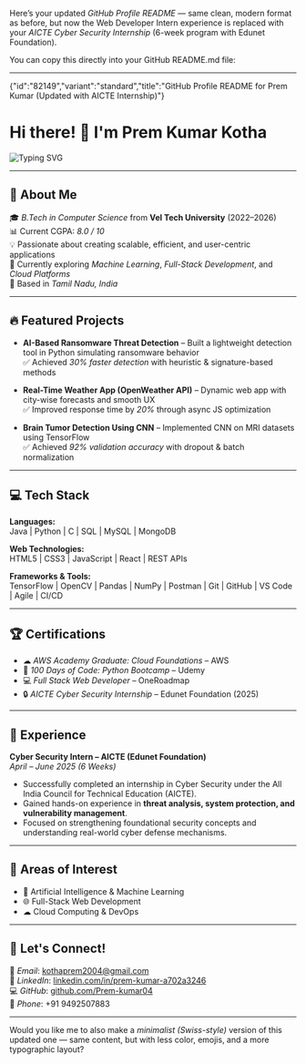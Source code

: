Here’s your updated *GitHub Profile README* — same clean, modern format as before, but now the Web Developer Intern experience is replaced with your *AICTE Cyber Security Internship* (6-week program with Edunet Foundation).

You can copy this directly into your GitHub README.md file:

---

{"id":"82149","variant":"standard","title":"GitHub Profile README for Prem Kumar (Updated with AICTE Internship)"}
# Hi there! 👋 I'm Prem Kumar Kotha

![Typing SVG](https://readme-typing-svg.herokuapp.com?font=Fira+Code&size=25&pause=1000&color=00F79D&width=600&lines=Software+Developer;Full+Stack+Developer;AI+%26+ML+Enthusiast;Always+Building+%26+Learning)

---

## 🚀 About Me
🎓 *B.Tech in Computer Science* from **Vel Tech University** (2022–2026)  
📊 Current CGPA: *8.0 / 10*  
💡 Passionate about creating scalable, efficient, and user-centric applications  
🌱 Currently exploring *Machine Learning*, *Full-Stack Development*, and *Cloud Platforms*  
📍 Based in *Tamil Nadu, India*  

---

## 🔥 Featured Projects
- **AI-Based Ransomware Threat Detection** – Built a lightweight detection tool in Python simulating ransomware behavior  
  ✅ Achieved *30% faster detection* with heuristic & signature-based methods  

- **Real-Time Weather App (OpenWeather API)** – Dynamic web app with city-wise forecasts and smooth UX  
  ✅ Improved response time by *20%* through async JS optimization  

- **Brain Tumor Detection Using CNN** – Implemented CNN on MRI datasets using TensorFlow  
  ✅ Achieved *92% validation accuracy* with dropout & batch normalization  

---

## 💻 Tech Stack

**Languages:**  
Java | Python | C | SQL | MySQL | MongoDB  

**Web Technologies:**  
HTML5 | CSS3 | JavaScript | React | REST APIs  

**Frameworks & Tools:**  
TensorFlow | OpenCV | Pandas | NumPy | Postman | Git | GitHub | VS Code | Agile | CI/CD  

---

## 🏆 Certifications
- ☁ *AWS Academy Graduate: Cloud Foundations* – AWS  
- 🐍 *100 Days of Code: Python Bootcamp* – Udemy  
- 💻 *Full Stack Web Developer* – OneRoadmap  
- 🔒 *AICTE Cyber Security Internship* – Edunet Foundation (2025)  

---

## 💼 Experience
**Cyber Security Intern – AICTE (Edunet Foundation)**  
*April – June 2025 (6 Weeks)*  
- Successfully completed an internship in Cyber Security under the All India Council for Technical Education (AICTE).  
- Gained hands-on experience in **threat analysis, system protection, and vulnerability management**.  
- Focused on strengthening foundational security concepts and understanding real-world cyber defense mechanisms.  

---

## 🎯 Areas of Interest
- 🤖 Artificial Intelligence & Machine Learning  
- 🌐 Full-Stack Web Development  
- ☁ Cloud Computing & DevOps  

---

## 🤝 Let's Connect!
📧 *Email*: [kothaprem2004@gmail.com](mailto:kothaprem2004@gmail.com)  
💼 *LinkedIn*: [linkedin.com/in/prem-kumar-a702a3246](https://www.linkedin.com/in/prem-kumar-a702a3246/)  
💻 *GitHub*: [github.com/Prem-kumar04](https://github.com/Prem-kumar04)  
📱 *Phone*: +91 9492507883  

---


Would you like me to also make a *minimalist (Swiss-style)* version of this updated one — same content, but with less color, emojis, and a more typographic layout?
